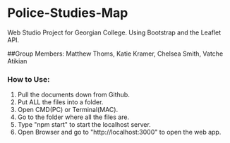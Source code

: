 # Police-Studies-Map
Web Studio Project for Georgian College. Using Bootstrap and the Leaflet API.

##Group Members:
  Matthew Thoms, Katie Kramer, Chelsea Smith, Vatche Atikian

### How to Use:
1. Pull the documents down from Github.
2. Put ALL the files into a folder.
3. Open CMD(PC) or Terminal(MAC).
4. Go to the folder where all the files are.
5. Type "npm start" to start the localhost server.
6. Open Browser and go to "http://localhost:3000" to open the web app.
